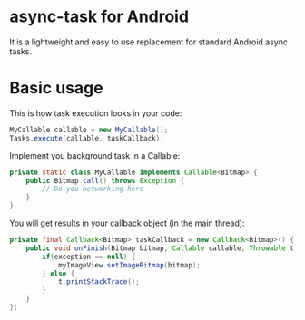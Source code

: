 async-task for Android
===========================

It is a lightweight and easy to use replacement for standard Android async tasks.

Basic usage
===========

This is how task execution looks in your code:

```java
MyCallable callable = new MyCallable();
Tasks.execute(callable, taskCallback);
```

Implement you background task in a Callable:

```java
private static class MyCallable implements Callable<Bitmap> {
	public Bitmap call() throws Exception {
		// Do you networking here
	}
}
```

You will get results in your callback object (in the main thread):

```java
private final Callback<Bitmap> taskCallback = new Callback<Bitmap>() {
	public void onFinish(Bitmap bitmap, Callable callable, Throwable t) {
		if(exception == null) {
			myImageView.setImageBitmap(bitmap);
		} else {
			t.printStackTrace();
		}
	}
};
```
